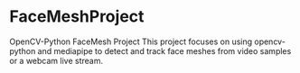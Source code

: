 # FaceMeshProject
OpenCV-Python FaceMesh Project
This project focuses on using opencv-python and mediapipe to detect and track face meshes from video samples or a webcam live stream.
